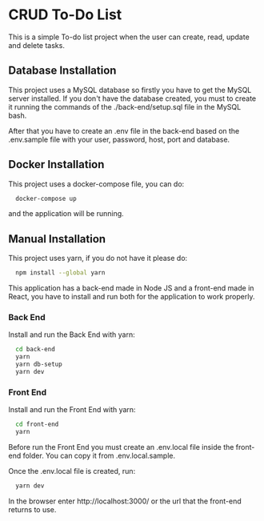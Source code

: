 # CRUD To-Do List
This is a simple To-do list project when the user can create, read, update and delete tasks.

## Database Installation

This project uses a MySQL database so firstly you have to get the MySQL server installed. If you don't have the database created, you must to create it running the commands of the ./back-end/setup.sql file in the MySQL bash.

After that you have to create an .env file in the back-end based on the .env.sample file with your
user, password, host, port and database.

## Docker Installation

This project uses a docker-compose file, you can do:

```bash
  docker-compose up
```

and the application will be running.

## Manual Installation

This project uses yarn, if you do not have it please do:

```bash
  npm install --global yarn
```

This application has a back-end made in Node JS and a front-end made in React, you have to install and run both for the application to work properly.

### Back End

Install and run the Back End with yarn:

```bash
  cd back-end
  yarn
  yarn db-setup
  yarn dev
```

### Front End

Install and run the Front End with yarn:

```bash
  cd front-end
  yarn
```

Before run the Front End you must create an .env.local file inside the front-end folder. You can copy it from .env.local.sample.

Once the .env.local file is created, run:

```bash
  yarn dev
```

In the browser enter http://localhost:3000/ or the url that the front-end returns to use.
